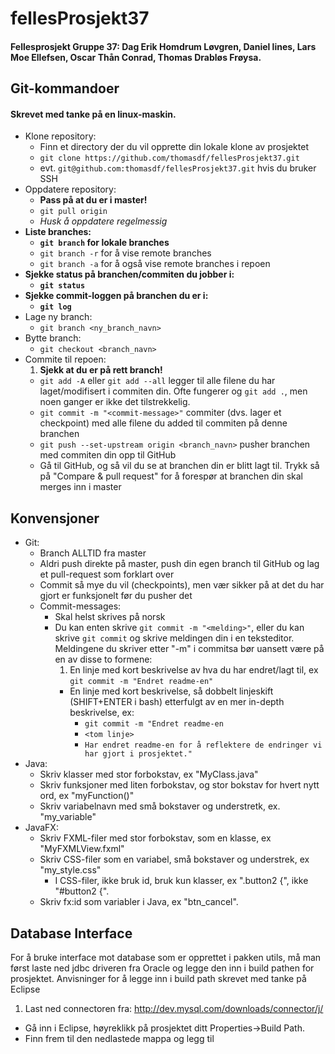 ﻿# fellesProsjekt37
#### Fellesprosjekt Gruppe 37: Dag Erik Homdrum Løvgren, Daniel lines, Lars Moe Ellefsen, Oscar Thån Conrad, Thomas Drabløs Frøysa.

## Git-kommandoer
#### Skrevet med tanke på en linux-maskin.
* Klone repository:
	* Finn et directory der du vil opprette din lokale klone av prosjektet
	* `git clone https://github.com/thomasdf/fellesProsjekt37.git`
	* evt. `git@github.com:thomasdf/fellesProsjekt37.git` hvis du bruker SSH
* Oppdatere repository:
	* **Pass på at du er i master!**
	* `git pull origin`
	* *Husk å oppdatere regelmessig*
* **Liste branches:**
	* **`git branch` for lokale branches**
	* `git branch -r` for å vise remote branches
	* `git branch -a` for å også vise remote branches i repoen
* **Sjekke status på branchen/commiten du jobber i:**
	* **`git status`**
* **Sjekke commit-loggen på branchen du er i:**
	* **`git log`**
* Lage ny branch:
	* `git branch <ny_branch_navn>`
* Bytte branch:
	* `git checkout <branch_navn>`
* Commite til repoen:
	1. **Sjekk at du er på rett branch!**
	* `git add -A` eller `git add --all` legger til alle filene du har laget/modifisert i commiten din. Ofte fungerer og `git add .`, men noen ganger er ikke det tilstrekkelig.
	* `git commit -m "<commit-message>"` commiter (dvs. lager et checkpoint) med alle filene du added til commiten på denne branchen
	* `git push --set-upstream origin <branch_navn>` pusher branchen med commiten din opp til GitHub
	* Gå til GitHub, og så vil du se at branchen din er blitt lagt til. Trykk så på "Compare & pull request" for å forespør at branchen din skal merges inn i master

## Konvensjoner
* Git:
	* Branch ALLTID fra master
	* Aldri push direkte på master, push din egen branch til GitHub og lag et pull-request som forklart over
	* Commit så mye du vil (checkpoints), men vær sikker på at det du har gjort er funksjonelt før du pusher det
	* Commit-messages:
		* Skal helst skrives på norsk
		* Du kan enten skrive `git commit -m "<melding>"`, eller du kan skrive `git commit` og skrive meldingen din i en teksteditor. Meldingene du skriver etter "-m" i commitsa bør uansett være på en av disse to formene:
			1. En linje med kort beskrivelse av hva du har endret/lagt til, ex `git commit -m "Endret readme-en"`
			* En linje med kort beskrivelse, så dobbelt linjeskift (SHIFT+ENTER i bash) etterfulgt av en mer in-depth beskrivelse, ex:
				* `git commit -m "Endret readme-en`
				* `<tom linje>`
				* `Har endret readme-en for å reflektere de endringer vi har gjort i prosjektet."`
* Java:
	* Skriv klasser med stor forbokstav, ex "MyClass.java"
	* Skriv funksjoner med liten forbokstav, og stor bokstav for hvert nytt ord, ex "myFunction()"
	* Skriv variabelnavn med små bokstaver og understretk, ex. "my_variable"
* JavaFX:
	* Skriv FXML-filer med stor forbokstav, som en klasse, ex "MyFXMLView.fxml"
	* Skriv CSS-filer som en variabel, små bokstaver og understrek, ex "my_style.css"
		* I CSS-filer, ikke bruk id, bruk kun klasser, ex ".button2 {", ikke "#button2 {".
	* Skriv fx:id som variabler i Java, ex "btn_cancel".

## Database Interface
For å bruke interface mot database som er opprettet i pakken utils, må man først laste ned jdbc driveren fra Oracle og legge den inn i build pathen for
prosjektet. Anvisninger for å legge inn i build path skrevet med tanke på Eclipse

1. Last ned connectoren fra: http://dev.mysql.com/downloads/connector/j/
* Gå inn i Eclipse, høyreklikk på prosjektet ditt Properties->Build Path.
* Finn frem til den nedlastede mappa og legg til
